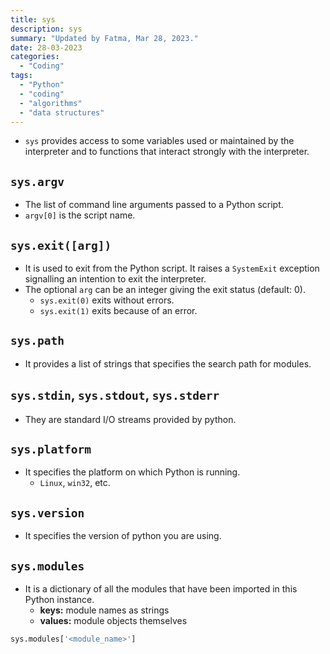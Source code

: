 ```yaml
---
title: sys
description: sys
summary: "Updated by Fatma, Mar 28, 2023."
date: 28-03-2023
categories:
  - "Coding"
tags:
  - "Python"
  - "coding"
  - "algorithms"
  - "data structures"
---
```


- `sys` provides access to some variables used or maintained by the interpreter and to functions that interact strongly with the interpreter.

## `sys.argv`

- The list of command line arguments passed to a Python script.
- `argv[0]` is the script name.

## `sys.exit([arg])`

- It is used to exit from the Python script. It raises a `SystemExit` exception signalling an intention to exit the interpreter.
- The optional `arg` can be an integer giving the exit status (default: 0).
  - `sys.exit(0)` exits without errors.
  - `sys.exit(1)` exits because of an error.

## `sys.path`

- It provides a list of strings that specifies the search path for modules.

## `sys.stdin`, `sys.stdout`, `sys.stderr`

- They are standard I/O streams provided by python.

## `sys.platform`

- It specifies the platform on which Python is running.
  - `Linux`, `win32`, etc.

## `sys.version`

- It specifies the version of python you are using.

## `sys.modules`

- It is a dictionary of all the modules that have been imported in this Python instance.
  - **keys:** module names as strings
  - **values:** module objects themselves

```python
sys.modules['<module_name>']
```
